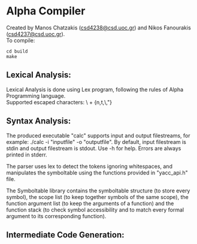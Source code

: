 # Alpha Compiler
Created by Manos Chatzakis (csd4238@csd.uoc.gr) and Nikos Fanourakis (csd4237@csd.uoc.gr).\
To compile:
```
cd build
make
```

## Lexical Analysis:
Lexical Analysis is done using Lex program, following the rules of Alpha Programming language.\
Supported escaped characters: \ + {n,t,\\,"}

## Syntax Analysis:
The produced executable "calc" supports input and output filestreams, for example:
./calc -i "inputfile" -o "outputfile". By default, input filestream is stdin and output filestream is stdout. Use -h for help. Errors are always printed in stderr.

The parser uses lex to detect the tokens ignoring whitespaces, and manipulates the symboltable using the functions provided in "yacc_api.h" file.

The Symboltable library contains the symboltable structure (to store every symbol), the scope list (to keep together symbols of the same scope), the function argument list (to keep the arguments of a function) and the function stack (to check symbol accessibility and to match every formal argument to its corresponding function).

## Intermediate Code Generation:


